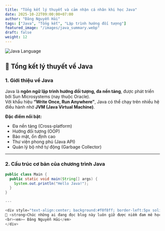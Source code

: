 ```yaml
---
title: "Tổng kết lý thuyết và cảm nhận cá nhân khi học Java"
date: 2025-10-22T09:00:00+07:00
author: "Đăng Nguyễn Hải"
tags: ["Java", "Tổng kết", "Lập trình hướng đối tượng"]
featured_image: "/images/java_summary.webp"
draft: false
weight: 12
---
```


![Java Language](https://cdn.pixabay.com/photo/2017/05/10/16/06/java-2306154_1280.png)

## 🧠 Tổng kết lý thuyết về Java

### 1. Giới thiệu về Java  
Java là **ngôn ngữ lập trình hướng đối tượng, đa nền tảng**, được phát triển bởi Sun Microsystems (nay thuộc Oracle).  
Với khẩu hiệu **“Write Once, Run Anywhere”**, Java có thể chạy trên nhiều hệ điều hành nhờ **JVM (Java Virtual Machine)**.

**Đặc điểm nổi bật:**
- Đa nền tảng (Cross-platform)  
- Hướng đối tượng (OOP)  
- Bảo mật, ổn định cao  
- Thư viện phong phú (Java API)  
- Quản lý bộ nhớ tự động (Garbage Collector)

---

### 2. Cấu trúc cơ bản của chương trình Java
```java
public class Main {
  public static void main(String[] args) {
    System.out.println("Hello Java!");
  }
}

---

<div style="text-align:center; background:#f0f8ff; border-left:5px solid #007acc; border-radius:10px; padding:15px; font-size:1.1em;">
🎯 <strong>Chúc những ai đang đọc blog này luôn giữ được niềm đam mê học hỏi, kiên trì và sớm trở thành những lập trình viên Java vững vàng, tự tin bước vào thế giới công nghệ!</strong> 🚀  
<br><em>— Đăng Nguyễn Hải</em>
</div>
